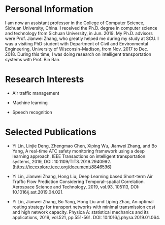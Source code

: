 # Personal Information

I am now an assistant professor in the College of Computer Science, Sichuan University, China. I received the Ph.D. degree in computer science and technology from Sichuan University, in Jun. 2019. My Ph.D. advisors were Prof. Jianwei Zhang, who greatly helped me during my study at SCU. I was a visiting PhD student with Department of Civil and Environmental Engineering, University of Wisconsin-Madison, from Nov. 2017 to Dec. 2018. During this time, I was doing research on intelligent transportation systems with Prof. Bin Ran.    


# Research Interests

- Air traffic management  

- Machine learning    

- Speech recognition    


# Selected Publications
- Yi Lin, Linjie Deng, Zhengmao Chen, Xiping Wu, Jianwei Zhang, and Bo Yang, A real-time ATC safety monitoring framework using a deep learning approach, IEEE Transactions on intelligent transportation systems, 2019, DOI: 10.1109/TITS.2019.2940992.  (https://ieeexplore.ieee.org/document/8846596)    

- Yi Lin, Jianwei Zhang, Hong Liu, Deep Learning based Short-term Air Traffic Flow Prediction Considering Temporal–spatial Correlation. Aerospace Science and Technology, 2019, vol.93, 105113, DOI: 10.1016/j.ast.2019.04.021.    

- Yi Lin, Jianwei Zhang, Bo Yang, Hong Liu and Liping Zhao, An optimal routing strategy for transport networks with minimal transmission cost and high network capacity. Physica A: statistical mechanics and its applications, 2019, vol.521, pp.551-561. DOI: 10.1016/j.physa.2019.01.064.     

